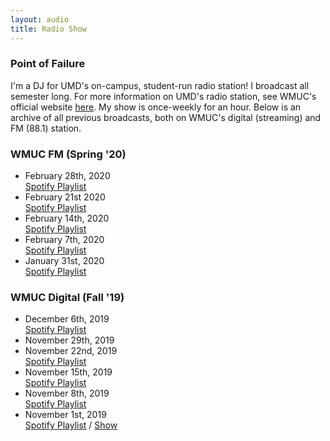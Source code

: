 ```yaml
---
layout: audio
title: Radio Show
---
```


### Point of Failure
I'm a DJ for UMD's on-campus, student-run radio station! I broadcast all semester long. 
For more information on UMD's radio station, see WMUC's official website [here](http://www.wmuc.umd.edu/). My show is 
once-weekly for an hour. Below is an archive of all previous broadcasts, both on WMUC's digital (streaming) and FM (88.1) 
station.

### WMUC FM (Spring '20)
- February 28th, 2020  
[Spotify Playlist](https://open.spotify.com/playlist/1GJeyaOjm7011SecKnysgZ?si=NIrSXyPyQmyj1zencmq4SA)
- February 21st 2020  
[Spotify Playlist](https://open.spotify.com/playlist/2tvcAcLQgIheUGx42VnAot?si=4RKTI6DhT1maLyqufvjcXg)
- February 14th, 2020  
[Spotify Playlist](https://open.spotify.com/playlist/0ZzJScqhiLYQfxrpv8G5mf?si=Kr7wnQwbScabsU98C7dceQ)
- February 7th, 2020  
[Spotify Playlist](https://open.spotify.com/playlist/1NYnRlraCmO7V0Eg2B2djh?si=Z3dI8aw2TcW6P18KTFcVcw)
- January 31st, 2020  
[Spotify Playlist](https://open.spotify.com/playlist/4CisYdXX5tiNMkTdHN3TlK?si=ndp1CtJDRQypXpThpZgsNg)

### WMUC Digital (Fall '19)
- December 6th, 2019  
[Spotify Playlist](https://open.spotify.com/playlist/36njHsaggXSnNIaG7Xv3z3?si=omSPTPj8Q8mtcYnhe0L6lQ)
- November 29th, 2019  
- November 22nd, 2019  
[Spotify Playlist](https://open.spotify.com/playlist/5FPeuKzEdRNKrrxqx1nxn2?si=-1EkduFFSxebR1-Wk3Gzsw)
- November 15th, 2019  
[Spotify Playlist](https://open.spotify.com/playlist/2F9134VmZyoA2cOblUocMC?si=o4FZntxqT0mvOqtmFetr6A)
- November 8th, 2019    
[Spotify Playlist](https://open.spotify.com/playlist/2ogrregS42DIyFR6qLXrRN?si=iG1yoOPbR_-y2BEHVPHOIA)
- November 1st, 2019  
[Spotify Playlist](https://open.spotify.com/playlist/6ASmdrLlmTdnTOt8NHZigt?si=0aZmkxZjSoCfccw8PunO-g) / 
[Show](/assets/audio/Point_of_Failure_11_1_2019.mp3?autoplay=0&loop=0&controls=1)  